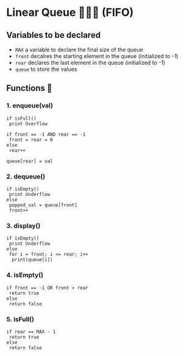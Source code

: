
# Linear Queue 🧑‍🤝‍🧑 (FIFO)
## Variables to be declared
- `MAX`  a variable to declare the final size of the queue
- `front` decalres the starting element in the queue (initialized to  _-1_)
- `rear` declares the last element in the queue (initialized to  _-1_)
- `queue` to store the values

## Functions 🥳
### 1. enqueue(val)
```
if isFull()
 print Overflow
 
if front == -1 AND rear == -1
 front = rear = 0
else 
 rear++

queue[rear] = val
```
### 2. dequeue()
```
if isEmpty()
 print Underflow
else 
 popped_val = queue[front]
 front++
```
### 3. display()
```
if isEmpty()
 print Underflow
else
 for i = front; i <= rear; i++
  print(queue[i])  
```
### 4. isEmpty()
```
if front == -1 OR front > rear
 return true
else
 return false
```
### 5. isFull()
```
if rear == MAX - 1
 return true
else 
 return false
```

